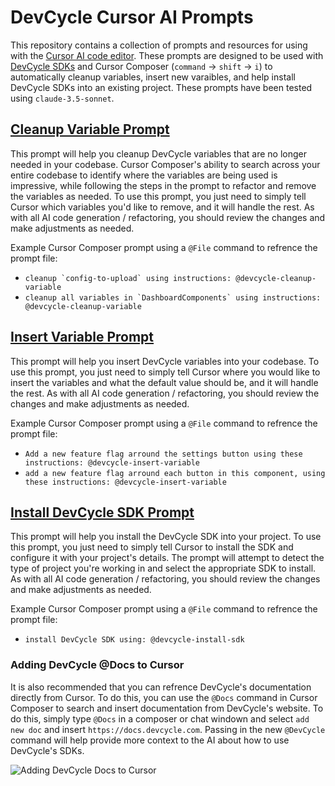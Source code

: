 # DevCycle Cursor AI Prompts

This repository contains a collection of prompts and resources for using with the [Cursor AI code editor](https://cursor.com/). These prompts are designed to be used with [DevCycle SDKs](https://docs.devcycle.com/sdks) and Cursor Composer (`command` -> `shift` -> `i`) to automatically cleanup variables, insert new varaibles, and help install DevCycle SDKs into an existing project. These prompts have been tested using `claude-3.5-sonnet`.

## [Cleanup Variable Prompt](./devcycle-cleanup-variable.md)

This prompt will help you cleanup DevCycle variables that are no longer needed in your codebase. Cursor Composer's ability to search across your entire codebase to identify where the variables are being used is impressive, while following the steps in the prompt to refactor and remove the variables as needed. To use this prompt, you just need to simply tell Cursor which variables you'd like to remove, and it will handle the rest. As with all AI code generation / refactoring, you should review the changes and make adjustments as needed.

Example Cursor Composer prompt using a `@File` command to refrence the prompt file:

- `` cleanup `config-to-upload` using instructions: @devcycle-cleanup-variable ``
- `` cleanup all variables in `DashboardComponents` using instructions: @devcycle-cleanup-variable ``

## [Insert Variable Prompt](./devcycle-insert-variable.md)

This prompt will help you insert DevCycle variables into your codebase. To use this prompt, you just need to simply tell Cursor where you would like to insert the variables and what the default value should be, and it will handle the rest. As with all AI code generation / refactoring, you should review the changes and make adjustments as needed.

Example Cursor Composer prompt using a `@File` command to refrence the prompt file:

- `Add a new feature flag arround the settings button using these instructions: @devcycle-insert-variable`
- `add a new feature flag arround each button in this component, using these instructions: @devcycle-insert-variable`

## [Install DevCycle SDK Prompt](./devcycle-install-sdk.md)

This prompt will help you install the DevCycle SDK into your project. To use this prompt, you just need to simply tell Cursor to install the SDK and configure it with your project's details. The prompt will attempt to detect the type of project you're working in and select the appropriate SDK to install. As with all AI code generation / refactoring, you should review the changes and make adjustments as needed.

Example Cursor Composer prompt using a `@File` command to refrence the prompt file:

- `install DevCycle SDK using: @devcycle-install-sdk`

### Adding DevCycle @Docs to Cursor

It is also recommended that you can refrence DevCycle's documentation directly from Cursor. To do this, you can use the `@Docs` command in Cursor Composer to search and insert documentation from DevCycle's website. To do this, simply type `@Docs` in a composer or chat windown and select `add new doc` and insert `https://docs.devcycle.com`. Passing in the new `@DevCycle` command will help provide more context to the AI about how to use DevCycle's SDKs.

![Adding DevCycle Docs to Cursor](add-doc.png)
